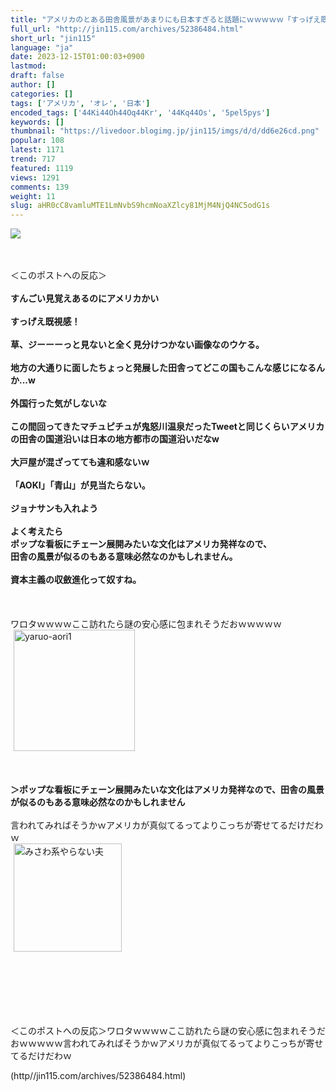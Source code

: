 ```yaml
---
title: "アメリカのとある田舎風景があまりにも日本すぎると話題にｗｗｗｗｗ「すっげえ既視感」「どこの国もこんな感じになるんかｗ」 "
full_url: "http://jin115.com/archives/52386484.html"
short_url: "jin115"
language: "ja"
date: 2023-12-15T01:00:03+0900
lastmod: 
draft: false
author: []
categories: []
tags: ['アメリカ', 'オレ', '日本']
encoded_tags: ['44Ki44Oh44Oq44Kr', '44Kq44Os', '5pel5pys']
keywords: []
thumbnail: "https://livedoor.blogimg.jp/jin115/imgs/d/d/dd6e26cd.png"
popular: 108
latest: 1171
trend: 717
featured: 1119
views: 1291
comments: 139
weight: 11
slug: aHR0cC8vamluMTE1LmNvbS9hcmNoaXZlcy81MjM4NjQ4NC5odG1s
---
```


![](https://livedoor.blogimg.jp/jin115/imgs/d/d/dd6e26cd.png)

<div><a name='more'></a> <br> <br> ＜このポストへの反応＞<br> <br> <b>すんごい見覚えあるのにアメリカかい</b><br> <br> <b>すっげえ既視感！ </b><br> <b><br> 草、ジーーーっと見ないと全く見分けつかない画像なのウケる。</b><br> <br> <b>地方の大通りに面したちょっと発展した田舎ってどこの国もこんな感じになるんか...w</b><br> <br> <b>外国行った気がしないな</b><br> <br> <b>この間回ってきたマチュピチュが鬼怒川温泉だったTweetと同じくらいアメリカの田舎の国道沿いは日本の地方都市の国道沿いだなw</b><br> <br> <b>大戸屋が混ざってても違和感ないｗ</b><br> <br> <b>「AOKI」「青山」が見当たらない。</b><br> <br> <b>ジョナサンも入れよう</b><br> <br> <b>よく考えたら<br> ポップな看板にチェーン展開みたいな文化はアメリカ発祥なので、<br> 田舎の風景が似るのもある意味必然なのかもしれません。</b><br> <br> <b>資本主義の収斂進化って奴すね。</b><br> <br> <br> <br> ワロタｗｗｗｗここ訪れたら謎の安心感に包まれそうだおｗｗｗｗｗ<br> <img src='https//livedoor.blogimg.jp/jin115/imgs/3/f/3f3ed11b.gif' alt='yaruo-aori1' width='194' border='0' hspace='5' class='pict'><br> <br> <br> <br> <b>＞ポップな看板にチェーン展開みたいな文化はアメリカ発祥なので、田舎の風景が似るのもある意味必然なのかもしれません</b><br> <br> 言われてみればそうかｗアメリカが真似てるってよりこっちが寄せてるだけだわｗ<br> <img src='https//livedoor.blogimg.jp/jin115/imgs/0/d/0dfc5b8f.gif' alt='みさわ系やらない夫' width='173' border='0' hspace='5' class='pict'><br> <br> <br> <br> <br> <br> <br> <p>＜このポストへの反応＞ワロタｗｗｗｗここ訪れたら謎の安心感に包まれそうだおｗｗｗｗｗ言われてみればそうかｗアメリカが真似てるってよりこっちが寄せてるだけだわｗ</p></div>

(http//jin115.com/archives/52386484.html)
